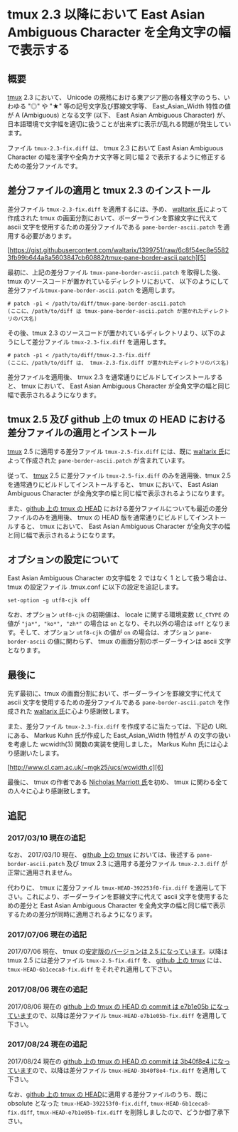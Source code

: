 # tmux 2.3 以降において East Asian Ambiguous Character を全角文字の幅で表示する

## 概要

[tmux][1] 2.3 において、 Unicode の規格における東アジア圏の各種文字のうち、いわゆる "◎" や "★" 等の記号文字及び罫線文字等、 East_Asian_Width 特性の値が A (Ambiguous) となる文字 (以下、 East Asian Ambiguous Character) が、日本語環境で文字幅を適切に扱うことが出来ずに表示が乱れる問題が発生しています。

ファイル ```tmux-2.3-fix.diff``` は、 tmux 2.3 において East Asian Ambiguous Character の幅を漢字や全角カナ文字等と同じ幅 2 で表示するように修正するための差分ファイルです。

## 差分ファイルの適用と tmux 2.3 のインストール

差分ファイル ```tmux-2.3-fix.diff``` を適用するには、予め、 [waltarix 氏][4]によって作成された tmux の画面分割において、ボーダーラインを罫線文字に代えて ascii 文字を使用するための差分ファイルである ```pane-border-ascii.patch``` を適用する必要があります。 

[https://gist.githubusercontent.com/waltarix/1399751/raw/6c8f54ec8e55823fb99b644a8a5603847cb60882/tmux-pane-border-ascii.patch][5]

最初に、上記の差分ファイル ```tmux-pane-border-ascii.patch``` を取得した後、tmux のソースコードが置かれているディレクトリにおいて、
以下のようにして差分ファイル```tmux-pane-border-ascii.patch``` を適用します。

```
# patch -p1 < /path/to/diff/tmux-pane-border-ascii.patch
(ここに、/path/to/diff は tmux-pane-border-ascii.patch が置かれたディレクトリのパス名)
```

その後、tmux 2.3 のソースコードが置かれているディレクトリより、以下のようにして差分ファイル ```tmux-2.3-fix.diff``` を適用します。

```
# patch -p1 < /path/to/diff/tmux-2.3-fix.diff
(ここに、/path/to/diff は、 tmux-2.3-fix.diff が置かれたディレクトリのパス名)
```

差分ファイルを適用後、 tmux 2.3 を通常通りにビルドしてインストールすると、 tmux において、 East Asian Ambiguous Character が全角文字の幅と同じ幅で表示されるようになります。

## tmux 2.5 及び github 上の tmux の HEAD における差分ファイルの適用とインストール

[tmux][1] 2.5 に適用する差分ファイル ```tmux-2.5-fix.diff``` には、既に [waltarix 氏][4]によって作成された ```pane-border-ascii.patch``` が含まれています。

従って、 [tmux][1] 2.5 に差分ファイル ```tmux-2.5-fix.diff``` のみを適用後、tmux 2.5 を通常通りにビルドしてインストールすると、 tmux において、 East Asian Ambiguous Character が全角文字の幅と同じ幅で表示されるようになります。

また、[github 上の tmux の HEAD][2] における差分ファイルについても最近の差分ファイルのみを適用後、 tmux の HEAD 版を通常通りにビルドしてインストールすると、 tmux において、 East Asian Ambiguous Character が全角文字の幅と同じ幅で表示されるようになります。

## オプションの設定について

East Asian Ambiguous Character の文字幅を 2 ではなく 1 として扱う場合は、tmux の設定ファイル .tmux.conf に以下の設定を追記します。

```
set-option -g utf8-cjk off
```

なお、オプション ```utf8-cjk``` の初期値は、 locale に関する環境変数 ```LC_CTYPE``` の値が ```"ja*", "ko*", "zh*"``` の場合は ```on``` となり、それ以外の場合は ```off``` となります。そして、オプション ```utf8-cjk``` の値が ```on``` の場合は、オプション ```pane-border-ascii``` の値に関わらず、 tmux の画面分割のボーダーラインは ascii 文字となります。

## 最後に

先ず最初に、tmux の画面分割において、ボーダーラインを罫線文字に代えて ascii 文字を使用するための差分ファイルである ```pane-border-ascii.patch``` を作成された [waltarix 氏][4]に心より感謝致します。

また、差分ファイル ```tmux-2.3-fix.diff``` を作成するに当たっては、下記の URL にある、 Markus Kuhn 氏が作成した East_Asian_Width 特性が A の文字の扱いを考慮した wcwidth(3) 関数の実装を使用しました。 Markus Kuhn 氏には心より感謝いたします。

[http://www.cl.cam.ac.uk/~mgk25/ucs/wcwidth.c][6]

最後に、 tmux の作者である [Nicholas Marriott 氏][7]を初め、 tmux に関わる全ての人々に心より感謝致します。

## 追記

### 2017/03/10 現在の追記

なお、 2017/03/10 現在、 [github 上の tmux][2] においては、後述する ```pane-border-ascii.patch``` 及び tmux 2.3 に適用する差分ファイル ```tmux-2.3.diff``` が正常に適用されません。

代わりに、 tmux に差分ファイル ```tmux-HEAD-392253f0-fix.diff``` を適用して下さい。これにより、ボーダーラインを罫線文字に代えて ascii 文字を使用するための差分と East Asian Ambiguous Character を全角文字の幅と同じ幅で表示するための差分が同時に適用されるようになります。

### 2017/07/06 現在の追記

2017/07/06 現在、 tmux の[安定版のバージョンは 2.5 になっています][3]。以降は tmux 2.5 には差分ファイル ```tmux-2.5-fix.diff``` を、 [github 上の tmux][2] には、 ```tmux-HEAD-6b1ceca8-fix.diff``` をそれぞれ適用して下さい。

### 2017/08/06 現在の追記

2017/08/06 現在の [github 上の tmux の HEAD の commit は e7b1e05b になっています][2]ので、以降は差分ファイル ```tmux-HEAD-e7b1e05b-fix.diff``` を適用して下さい。

### 2017/08/24 現在の追記

2017/08/24 現在の [github 上の tmux の HEAD の commit は 3b40f8e4 になっています][2]ので、以降は差分ファイル ```tmux-HEAD-3b40f8e4-fix.diff``` を適用して下さい。

なお、[github 上の tmux の HEAD][2]に適用する差分ファイルのうち、既に obsolute となった ```tmux-HEAD-392253f0-fix.diff```, ```tmux-HEAD-6b1ceca8-fix.diff```, ```tmux-HEAD-e7b1e05b-fix.diff``` を削除しましたので、どうか御了承下さい。

<!-- 外部リンク一覧 -->

[1]:http://tmux.github.io/
[2]:https://github.com/tmux/tmux.git
[3]:https://github.com/tmux/tmux/releases/download/2.5/tmux-2.5.tar.gz
[4]:https://github.com/waltarix
[5]:https://gist.githubusercontent.com/waltarix/1399751/raw/6c8f54ec8e55823fb99b644a8a5603847cb60882/tmux-pane-border-ascii.patch
[6]:http://www.cl.cam.ac.uk/~mgk25/ucs/wcwidth.c
[7]:https://github.com/nicm